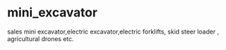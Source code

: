 # mini_excavator
sales mini excavator,electric excavator,electric forklifts, skid steer loader , agricultural drones etc.
